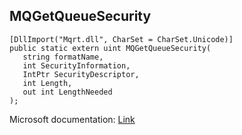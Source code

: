 ## MQGetQueueSecurity

```
[DllImport("Mqrt.dll", CharSet = CharSet.Unicode)]
public static extern uint MQGetQueueSecurity(
   string formatName,
   int SecurityInformation,
   IntPtr SecurityDescriptor,
   int Length,
   out int LengthNeeded
);
```

Microsoft documentation: [Link](https://learn.microsoft.com/en-us/previous-versions/windows/desktop/msmq/ms703223(v=vs.85))
